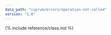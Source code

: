 ```yaml
---
data_path: "cuprum/errors/operation-not-called"
version: "1.0"
---
```


{% include reference/class.md %}
